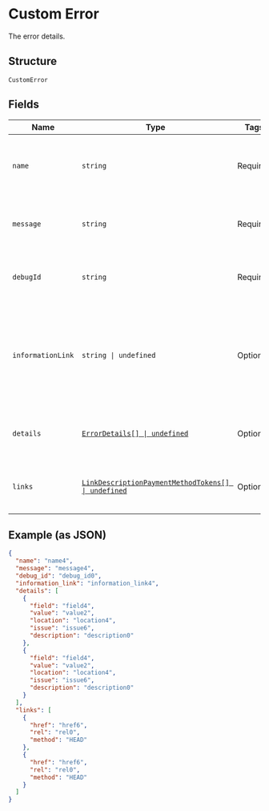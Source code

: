 
# Custom Error

The error details.

## Structure

`CustomError`

## Fields

| Name | Type | Tags | Description |
|  --- | --- | --- | --- |
| `name` | `string` | Required | The human-readable, unique name of the error. |
| `message` | `string` | Required | The message that describes the error. |
| `debugId` | `string` | Required | The PayPal internal ID. Used for correlation purposes. |
| `informationLink` | `string \| undefined` | Optional | The information link, or URI, that shows detailed information about this error for the developer. |
| `details` | [`ErrorDetails[] \| undefined`](../../doc/models/error-details.md) | Optional | An array of additional details about the error. |
| `links` | [`LinkDescriptionPaymentMethodTokens[] \| undefined`](../../doc/models/link-description-payment-method-tokens.md) | Optional | An array of request-related [HATEOAS links](/api/rest/responses/#hateoas-links). |

## Example (as JSON)

```json
{
  "name": "name4",
  "message": "message4",
  "debug_id": "debug_id0",
  "information_link": "information_link4",
  "details": [
    {
      "field": "field4",
      "value": "value2",
      "location": "location4",
      "issue": "issue6",
      "description": "description0"
    },
    {
      "field": "field4",
      "value": "value2",
      "location": "location4",
      "issue": "issue6",
      "description": "description0"
    }
  ],
  "links": [
    {
      "href": "href6",
      "rel": "rel0",
      "method": "HEAD"
    },
    {
      "href": "href6",
      "rel": "rel0",
      "method": "HEAD"
    }
  ]
}
```

